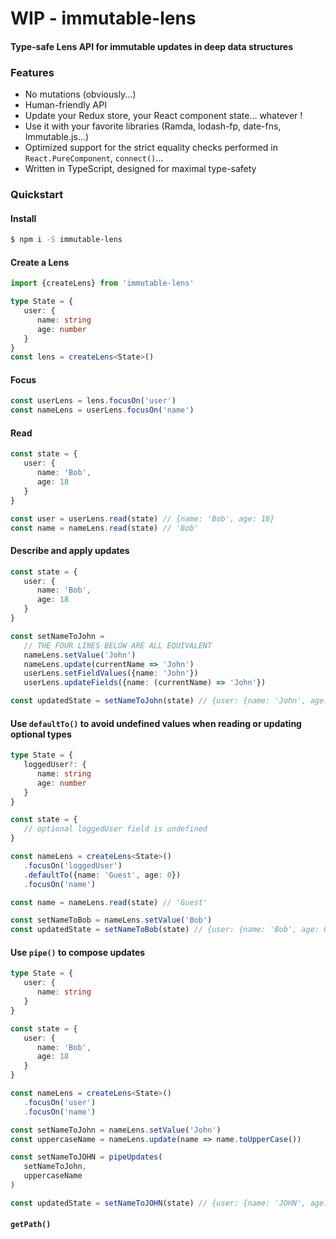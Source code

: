 # WIP - immutable-lens

#### Type-safe Lens API for immutable updates in deep data structures

### Features
 - No mutations (obviously...)
 - Human-friendly API
 - Update your Redux store, your React component state... whatever !
 - Use it with your favorite libraries (Ramda, lodash-fp, date-fns, Immutable.js...)
 - Optimized support for the strict equality checks performed in `React.PureComponent`, `connect()`...
 - Written in TypeScript, designed for maximal type-safety

### Quickstart

#### Install
```sh
$ npm i -S immutable-lens
```

#### Create a Lens
```ts
import {createLens} from 'immutable-lens'

type State = {
   user: {
      name: string
      age: number
   }
}
const lens = createLens<State>()
```

#### Focus
```ts
const userLens = lens.focusOn('user')
const nameLens = userLens.focusOn('name')
```

#### Read
```ts
const state = {
   user: {
      name: 'Bob',
      age: 18
   }
}

const user = userLens.read(state) // {name: 'Bob', age: 18}
const name = nameLens.read(state) // 'Bob'
```

#### Describe and apply updates
```ts
const state = {
   user: {
      name: 'Bob',
      age: 18
   }
}

const setNameToJohn = 
   // THE FOUR LINES BELOW ARE ALL EQUIVALENT
   nameLens.setValue('John')
   nameLens.update(currentName => 'John')
   userLens.setFieldValues({name: 'John'})
   userLens.updateFields({name: (currentName) => 'John'})

const updatedState = setNameToJohn(state) // {user: {name: 'John', age: 18}}
```

#### Use `defaultTo()` to avoid undefined values when reading or updating optional types
```ts
type State = {
   loggedUser?: {
      name: string
      age: number
   }
}

const state = {
   // optional loggedUser field is undefined
}

const nameLens = createLens<State>()
   .focusOn('loggedUser')
   .defaultTo({name: 'Guest', age: 0})
   .focusOn('name')

const name = nameLens.read(state) // 'Guest'

const setNameToBob = nameLens.setValue('Bob')
const updatedState = setNameToBob(state) // {user: {name: 'Bob', age: 0}}

```

#### Use `pipe()` to compose updates
```ts
type State = {
   user: {
      name: string
   }
}

const state = {
   user: {
      name: 'Bob',
      age: 18
   }
}

const nameLens = createLens<State>()
   .focusOn('user')
   .focusOn('name')

const setNameToJohn = nameLens.setValue('John')
const uppercaseName = nameLens.update(name => name.toUpperCase())

const setNameToJOHN = pipeUpdates(
   setNameToJohn,
   uppercaseName
)

const updatedState = setNameToJOHN(state) // {user: {name: 'JOHN', age: 18}}
```

#### `getPath()`
